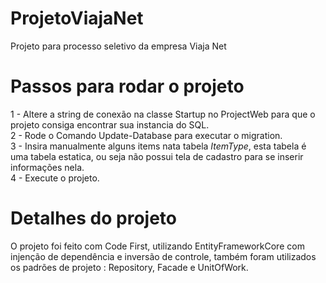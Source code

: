 # ProjetoViajaNet
Projeto para processo seletivo da empresa Viaja Net

# Passos para rodar o projeto
1 - Altere a string de conexão na classe Startup no ProjectWeb para que o projeto consiga encontrar sua instancia do SQL.  
2 - Rode o Comando Update-Database para executar o migration.  
3 - Insira manualmente alguns items nata tabela *ItemType*, esta tabela é uma tabela estatica, ou seja não possui tela de cadastro para se inserir informações nela.  
4 - Execute o projeto.  

# Detalhes do projeto
O projeto foi feito com Code First, utilizando EntityFrameworkCore com injenção de dependência e inversão de controle, também foram utilizados os padrões de projeto : Repository, Facade e UnitOfWork.
